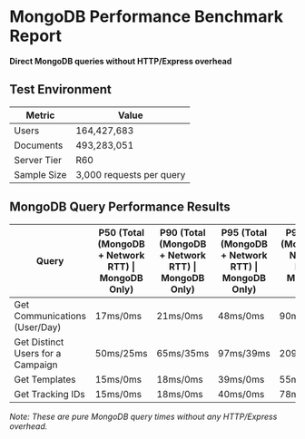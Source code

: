 # MongoDB Performance Benchmark Report

**Direct MongoDB queries without HTTP/Express overhead**

## Test Environment

| Metric | Value |
|--------|--------|
| Users | 164,427,683 |
| Documents | 493,283,051 |
| Server Tier | R60 |
| Sample Size | 3,000 requests per query |

## MongoDB Query Performance Results

| Query | P50 (Total (MongoDB + Network RTT) \| MongoDB Only) | P90 (Total (MongoDB + Network RTT) \| MongoDB Only) | P95 (Total (MongoDB + Network RTT) \| MongoDB Only) | P99 (Total (MongoDB + Network RTT) \| MongoDB Only) |
|-------|----------------------------------------------------------|----------------------------------------------------------|----------------------------------------------------------|----------------------------------------------------------|
| Get Communications (User/Day) | 17ms/0ms | 21ms/0ms | 48ms/0ms | 90ms/1ms |
| Get Distinct Users for a Campaign | 50ms/25ms | 65ms/35ms | 97ms/39ms | 209ms/45ms |
| Get Templates | 15ms/0ms | 18ms/0ms | 39ms/0ms | 55ms/1ms |
| Get Tracking IDs | 15ms/0ms | 18ms/0ms | 40ms/0ms | 78ms/0ms |

*Note: These are pure MongoDB query times without any HTTP/Express overhead.*